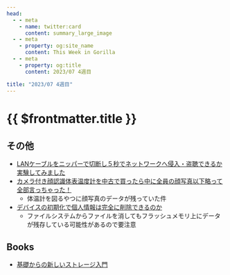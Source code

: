 ```yaml
---
head:
  - - meta
    - name: twitter:card
      content: summary_large_image
  - - meta
    - property: og:site_name
      content: This Week in Gorilla
  - - meta
    - property: og:title
      content: 2023/07 4週目

title: "2023/07 4週目"
---
```


# {{ $frontmatter.title }}

## その他
- [LANケーブルをニッパーで切断し５秒でネットワークへ侵入・盗聴できるか実験してみました](https://io.cyberdefense.jp/entry/lan-cable-intrusion/)
- [カメラ付き顔認識体表温度計を中古で買ったら中に全員の顔写真以下略って全部言っちゃった！](https://honeylab.hatenablog.jp/entry/2023/05/05/021135)
  - 体温計を図るやつに顔写真のデータが残っていた件
- [デバイスの初期化で個人情報は完全に削除できるのか](https://io.cyberdefense.jp/entry/%E3%83%87%E3%83%90%E3%82%A4%E3%82%B9%E3%81%AE%E5%88%9D%E6%9C%9F%E5%8C%96%E3%81%A7%E5%80%8B%E4%BA%BA%E6%83%85%E5%A0%B1%E3%81%AF%E5%AE%8C%E5%85%A8%E3%81%AB%E5%89%8A%E9%99%A4%E3%81%A7%E3%81%8D%E3%82%8B%E3%81%AE%E3%81%8B/)
  - ファイルシステムからファイルを消してもフラッシュメモリ上にデータが残存している可能性があるので要注意

## Books
- [基礎からの新しいストレージ入門](https://www.amazon.co.jp/dp/4802614136)
